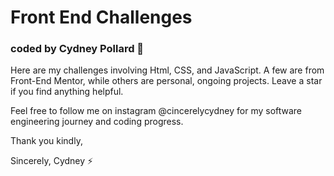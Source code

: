 # Front End Challenges

### coded by Cydney Pollard 🥰

Here are my challenges involving Html, CSS, and JavaScript. A few are from Front-End Mentor, while others are personal, ongoing projects. Leave a star if you find anything helpful.

Feel free to follow me on instagram @cincerelycydney for my software engineering journey and coding progress.

Thank you kindly,

Sincerely,
Cydney ⚡️
